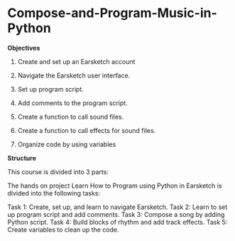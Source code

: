 # Compose-and-Program-Music-in-Python

<strong>
  Objectives
  </strong>

1. Create and set up an Earsketch account

2. Navigate the Earsketch user interface.

3. Set up program script.

4. Add comments to the program script.

5. Create a function to call sound files.

6. Create a function to call effects for sound files.

7. Organize code by using variables

<strong>
  Structure
  </strong>
  
This course is divided into 3 parts:

The hands on project Learn How to Program using Python in Earsketch is divided into the following tasks:

Task 1: Create, set up, and learn to navigate Earsketch.
Task 2: Learn to set up program script and add comments.
Task 3: Compose a song by adding Python script.
Task 4: Build blocks of rhythm and add track effects.
Task 5: Create variables to clean up the code.
